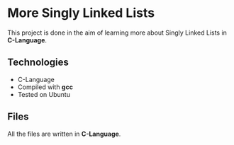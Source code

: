 # More Singly Linked Lists

This project is done in the aim of learning more about Singly Linked Lists in **C-Language**.

## Technologies

* C-Language
* Compiled with **gcc**
* Tested on Ubuntu

## Files

All the files are written in **C-Language**.
